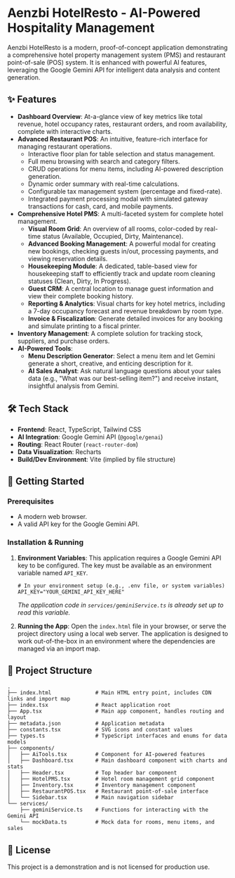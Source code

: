 
# Aenzbi HotelResto - AI-Powered Hospitality Management

Aenzbi HotelResto is a modern, proof-of-concept application demonstrating a comprehensive hotel property management system (PMS) and restaurant point-of-sale (POS) system. It is enhanced with powerful AI features, leveraging the Google Gemini API for intelligent data analysis and content generation.

## ✨ Features

-   **Dashboard Overview**: At-a-glance view of key metrics like total revenue, hotel occupancy rates, restaurant orders, and room availability, complete with interactive charts.
-   **Advanced Restaurant POS**: An intuitive, feature-rich interface for managing restaurant operations.
    -   Interactive floor plan for table selection and status management.
    -   Full menu browsing with search and category filters.
    -   CRUD operations for menu items, including AI-powered description generation.
    -   Dynamic order summary with real-time calculations.
    -   Configurable tax management system (percentage and fixed-rate).
    -   Integrated payment processing modal with simulated gateway transactions for cash, card, and mobile payments.
-   **Comprehensive Hotel PMS**: A multi-faceted system for complete hotel management.
    -   **Visual Room Grid**: An overview of all rooms, color-coded by real-time status (Available, Occupied, Dirty, Maintenance).
    -   **Advanced Booking Management**: A powerful modal for creating new bookings, checking guests in/out, processing payments, and viewing reservation details.
    -   **Housekeeping Module**: A dedicated, table-based view for housekeeping staff to efficiently track and update room cleaning statuses (Clean, Dirty, In Progress).
    -   **Guest CRM**: A central location to manage guest information and view their complete booking history.
    -   **Reporting & Analytics**: Visual charts for key hotel metrics, including a 7-day occupancy forecast and revenue breakdown by room type.
    -   **Invoice & Fiscalization**: Generate detailed invoices for any booking and simulate printing to a fiscal printer.
-   **Inventory Management**: A complete solution for tracking stock, suppliers, and purchase orders.
-   **AI-Powered Tools**:
    -   **Menu Description Generator**: Select a menu item and let Gemini generate a short, creative, and enticing description for it.
    -   **AI Sales Analyst**: Ask natural language questions about your sales data (e.g., "What was our best-selling item?") and receive instant, insightful analysis from Gemini.

## 🛠️ Tech Stack

-   **Frontend**: React, TypeScript, Tailwind CSS
-   **AI Integration**: Google Gemini API (`@google/genai`)
-   **Routing**: React Router (`react-router-dom`)
-   **Data Visualization**: Recharts
-   **Build/Dev Environment**: Vite (implied by file structure)

## 🚀 Getting Started

### Prerequisites

-   A modern web browser.
-   A valid API key for the Google Gemini API.

### Installation & Running

1.  **Environment Variables**: This application requires a Google Gemini API key to be configured. The key must be available as an environment variable named `API_KEY`.

    ```
    # In your environment setup (e.g., .env file, or system variables)
    API_KEY="YOUR_GEMINI_API_KEY_HERE"
    ```
    *The application code in `services/geminiService.ts` is already set up to read this variable.*

2.  **Running the App**: Open the `index.html` file in your browser, or serve the project directory using a local web server. The application is designed to work out-of-the-box in an environment where the dependencies are managed via an import map.

## 📂 Project Structure

```
.
├── index.html              # Main HTML entry point, includes CDN links and import map
├── index.tsx               # React application root
├── App.tsx                 # Main app component, handles routing and layout
├── metadata.json           # Application metadata
├── constants.tsx           # SVG icons and constant values
├── types.ts                # TypeScript interfaces and enums for data models
├── components/
│   ├── AiTools.tsx         # Component for AI-powered features
│   ├── Dashboard.tsx       # Main dashboard component with charts and stats
│   ├── Header.tsx          # Top header bar component
│   ├── HotelPMS.tsx        # Hotel room management grid component
│   ├── Inventory.tsx       # Inventory management component
│   ├── RestaurantPOS.tsx   # Restaurant point-of-sale interface
│   └── Sidebar.tsx         # Main navigation sidebar
└── services/
    ├── geminiService.ts    # Functions for interacting with the Gemini API
    └── mockData.ts         # Mock data for rooms, menu items, and sales
```

## 📄 License

This project is a demonstration and is not licensed for production use.
